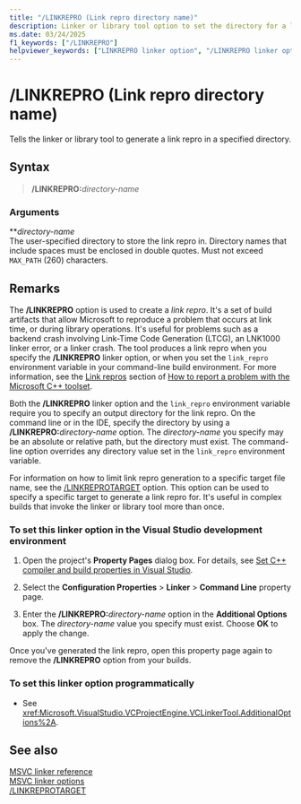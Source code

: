 ```yaml
---
title: "/LINKREPRO (Link repro directory name)"
description: Linker or library tool option to set the directory for a link repro.
ms.date: 03/24/2025
f1_keywords: ["/LINKREPRO"]
helpviewer_keywords: ["LINKREPRO linker option", "/LINKREPRO linker option", "-LINKREPRO linker option", "linker repro reporting"]
---
```

# /LINKREPRO (Link repro directory name)

Tells the linker or library tool to generate a link repro in a specified directory.

## Syntax

> **/LINKREPRO:**_directory-name_

### Arguments

**_directory-name_\
The user-specified directory to store the link repro in. Directory names that include spaces must be enclosed in double quotes. Must not exceed `MAX_PATH` (260) characters.

## Remarks

The **/LINKREPRO** option is used to create a *link repro*. It's a set of build artifacts that allow Microsoft to reproduce a problem that occurs at link time, or during library operations. It's useful for problems such as a backend crash involving Link-Time Code Generation (LTCG), an LNK1000 linker error, or a linker crash. The tool produces a link repro when you specify the **/LINKREPRO** linker option, or when you set the `link_repro` environment variable in your command-line build environment. For more information, see the [Link repros](../../overview/how-to-report-a-problem-with-the-visual-cpp-toolset.md#link-repros) section of [How to report a problem with the Microsoft C++ toolset](../../overview/how-to-report-a-problem-with-the-visual-cpp-toolset.md).

Both the **/LINKREPRO** linker option and the `link_repro` environment variable require you to specify an output directory for the link repro. On the command line or in the IDE, specify the directory by using a **/LINKREPRO:**_directory-name_ option. The _directory-name_ you specify may be an absolute or relative path, but the directory must exist. The command-line option overrides any directory value set in the `link_repro` environment variable.

For information on how to limit link repro generation to a specific target file name, see the [/LINKREPROTARGET](linkreprotarget.md) option. This option can be used to specify a specific target to generate a link repro for. It's useful in complex builds that invoke the linker or library tool more than once.

### To set this linker option in the Visual Studio development environment

1. Open the project's **Property Pages** dialog box. For details, see [Set C++ compiler and build properties in Visual Studio](../working-with-project-properties.md).

1. Select the **Configuration Properties** > **Linker** > **Command Line** property page.

1. Enter the **/LINKREPRO:**_directory-name_ option in the **Additional Options** box. The _directory-name_ value you specify must exist. Choose **OK** to apply the change.

Once you've generated the link repro, open this property page again to remove the **/LINKREPRO** option from your builds.

### To set this linker option programmatically

- See <xref:Microsoft.VisualStudio.VCProjectEngine.VCLinkerTool.AdditionalOptions%2A>.

## See also

[MSVC linker reference](linking.md)\
[MSVC linker options](linker-options.md)\
[/LINKREPROTARGET](linkreprotarget.md)
